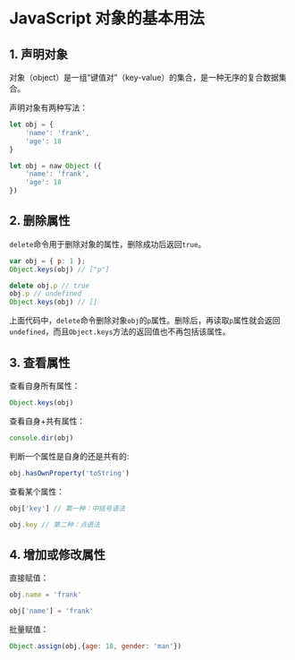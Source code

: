 # JavaScript 对象的基本用法

## 1. 声明对象

对象（object）是一组“键值对”（key-value）的集合，是一种无序的复合数据集合。

声明对象有两种写法：

```javascript
let obj = {
    'name': 'frank',
    'age': 18
}
```

```javascript
let obj = naw Object ({
    'name': 'frank',
    'age': 18
})
```

## 2. 删除属性

`delete`命令用于删除对象的属性，删除成功后返回`true`。

```javascript
var obj = { p: 1 };
Object.keys(obj) // ["p"]

delete obj.p // true
obj.p // undefined
Object.keys(obj) // []
```

上面代码中，`delete`命令删除对象`obj`的`p`属性。删除后，再读取`p`属性就会返回`undefined`，而且`Object.keys`方法的返回值也不再包括该属性。

## 3. 查看属性

查看自身所有属性：
```javascript
Object.keys(obj)
```
查看自身+共有属性：
```javascript
console.dir(obj)
```
判断一个属性是自身的还是共有的:
```javascript
obj.hasOwnProperty('toString')
```
查看某个属性：
```javascript
obj['key'] // 第一种：中括号语法

obj.key // 第二种：点语法
```

## 4. 增加或修改属性

直接赋值：
```javascript
obj.name = 'frank' 

obj['name'] = 'frank' 
```

批量赋值：
```javascript
Object.assign(obj,{age: 18, gender: 'man'})
```